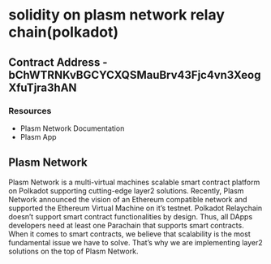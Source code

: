 # solidity on plasm network relay chain(polkadot)

## Contract Address - bChWTRNKvBGCYCXQSMauBrv43Fjc4vn3XeogXfuTjra3hAN


### Resources
- Plasm Network Documentation
- Plasm App


## Plasm Network
Plasm Network is a multi-virtual machines scalable smart contract platform on Polkadot supporting cutting-edge layer2 solutions. Recently, Plasm Network announced the vision of an Ethereum compatible network and supported the Ethereum Virtual Machine on it’s testnet. Polkadot Relaychain doesn’t support smart contract functionalities by design. Thus, all DApps developers need at least one Parachain that supports smart contracts. When it comes to smart contracts, we believe that scalability is the most fundamental issue we have to solve. That’s why we are implementing layer2 solutions on the top of Plasm Network.
